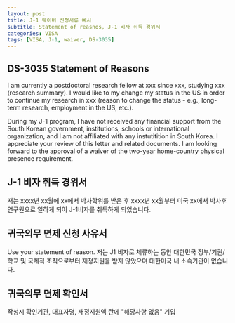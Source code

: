 ```yaml
---
layout: post
title: J-1 웨이버 신청서류 예시
subtitle: Statement of reasnos, J-1 비자 취득 경위서
categories: VISA
tags: [VISA, J-1, waiver, DS-3035]
---
```


## DS-3035 Statement of Reasons
I am currently a postdoctoral research fellow at xxx since xxx, studying xxx (research summary). I would like to my change my status in the US in order to continue my research in xxx (reason to change the status - e.g., long-term research, employment in the US, etc.).

During my J-1 program, I have not received any financial support from the South Korean government, institutions, schools or international organization, and I am not affiliated with any instutitition in South Korea.
I appreciate your review of this letter and related documents. I am looking forward to the approval of a waiver of the two-year home-country physical presence requirement.

## J-1 비자 취득 경위서
저는 xxxx년 xx월에 xx에서 박사학위를 받은 후 xxxx년 xx월부터 미국 xx에서 박사후연구원으로 일하게 되어 J-1비자를 취득하게 되었습니다. 

## 귀국의무 면제 신청 사유서
Use your statement of reason.
저는 J1 비자로 체류하는 동안 대한민국 정부/기권/학교 및 국제적 조직으로부터 재정지원을 받지 않았으며 대한미국 내 소속기관이 없습니다. 

## 귀국의무 면제 확인서
작성시 확인기관, 대표자명, 재정지원액 란에 "해당사항 없음" 기입